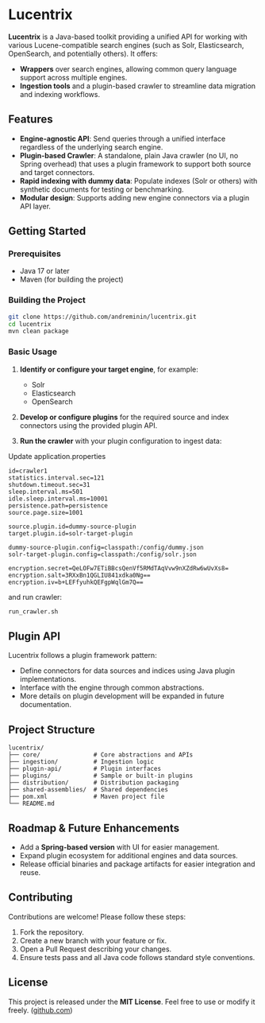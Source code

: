 # Lucentrix

**Lucentrix** is a Java-based toolkit providing a unified API for working with various Lucene-compatible search engines (such as Solr, Elasticsearch, OpenSearch, and potentially others). It offers:

- **Wrappers** over search engines, allowing common query language support across multiple engines.
- **Ingestion tools** and a plugin-based crawler to streamline data migration and indexing workflows.

## Features

- **Engine-agnostic API**: Send queries through a unified interface regardless of the underlying search engine.
- **Plugin-based Crawler**: A standalone, plain Java crawler (no UI, no Spring overhead) that uses a plugin framework to support both source and target connectors.
- **Rapid indexing with dummy data**: Populate indexes (Solr or others) with synthetic documents for testing or benchmarking.
- **Modular design**: Supports adding new engine connectors via a plugin API layer.

## Getting Started

### Prerequisites

- Java 17 or later
- Maven (for building the project)

### Building the Project

```bash
git clone https://github.com/andreminin/lucentrix.git
cd lucentrix
mvn clean package
```

### Basic Usage

1. **Identify or configure your target engine**, for example:
   - Solr
   - Elasticsearch
   - OpenSearch

2. **Develop or configure plugins** for the required source and index connectors using the provided plugin API.

3. **Run the crawler** with your plugin configuration to ingest data:

Update application.properties
```text
id=crawler1
statistics.interval.sec=121
shutdown.timeout.sec=31
sleep.interval.ms=501
idle.sleep.interval.ms=10001
persistence.path=persistence
source.page.size=1001

source.plugin.id=dummy-source-plugin
target.plugin.id=solr-target-plugin

dummy-source-plugin.config=classpath:/config/dummy.json
solr-target-plugin.config=classpath:/config/solr.json

encryption.secret=QeLOFw7ETiBBcsQenVf5RMdTAqVvw9nXZdRw6wUvXs8=
encryption.salt=3RXxBn1QGLIU841xdka0Ng==
encryption.iv=b+LEFfyuhkQEFgpWqlGm7Q==
```
and run crawler:

```bash
run_crawler.sh
```

## Plugin API

Lucentrix follows a plugin framework pattern:

- Define connectors for data sources and indices using Java plugin implementations.
- Interface with the engine through common abstractions.
- More details on plugin development will be expanded in future documentation.

## Project Structure

```
lucentrix/
├── core/               # Core abstractions and APIs
├── ingestion/          # Ingestion logic
├── plugin-api/         # Plugin interfaces
├── plugins/            # Sample or built-in plugins
├── distribution/       # Distribution packaging
├── shared-assemblies/  # Shared dependencies
├── pom.xml             # Maven project file
└── README.md
```

## Roadmap & Future Enhancements

- Add a **Spring-based version** with UI for easier management.
- Expand plugin ecosystem for additional engines and data sources.
- Release official binaries and package artifacts for easier integration and reuse.

## Contributing

Contributions are welcome! Please follow these steps:

1. Fork the repository.
2. Create a new branch with your feature or fix.
3. Open a Pull Request describing your changes.
4. Ensure tests pass and all Java code follows standard style conventions.

## License

This project is released under the **MIT License**. Feel free to use or modify it freely. ([github.com](https://github.com/andreminin/lucentrix))
